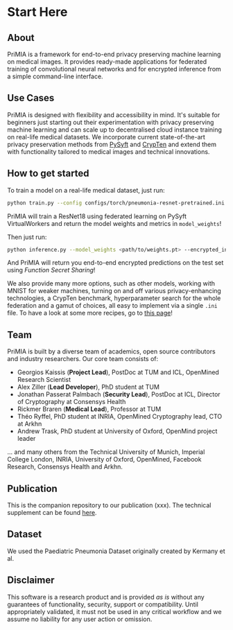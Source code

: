 # Start Here

## About
PriMIA is a framework for end-to-end privacy preserving machine learning on medical images. It provides ready-made applications for federated training of convolutional neural networks and for encrypted inference from a simple command-line interface.

## Use Cases
PriMIA is designed with flexibility and accessibility in mind. It's suitable for beginners just starting out their experimentation with privacy preserving machine learning and can scale up to decentralised cloud instance training on real-life medical datasets. We incorporate current state-of-the-art privacy preservation methods from [PySyft](https://github.com/OpenMined/PySyft) and [CrypTen](https://github.com/facebookresearch/CrypTen) and extend them with functionality tailored to medical images and technical innovations.

## How to get started
To train a model on a real-life medical dataset, just run:

```bash
python train.py --config configs/torch/pneumonia-resnet-pretrained.ini --train_federated --data_dir data/server_simulation
```

PriMIA will train a ResNet18 using federated learning on PySyft VirtualWorkers and return the model weights and metrics in `model_weights`!

Then just run: 

```bash
python inference.py --model_weights <path/to/weights.pt> --encrypted_inference --data_dir data/test
```
And PriMIA will return you end-to-end encrypted predictions on the test set using _Function Secret Sharing_!

We also provide many more options, such as other models, working with MNIST for weaker machines, turning on and off various privacy-enhancing technologies, a CrypTen benchmark, hyperparameter search for the whole federation and a gamut of choices, all easy to implement via a single `.ini` file. To have a look at some more recipes, go to [this page](HowTo.md)!

## Team
PriMIA is built by a diverse team of academics, open source contributors and industry researchers.
Our core team consists of:

- Georgios Kaissis (**Project Lead**), PostDoc at TUM and ICL, OpenMined Research Scientist
- Alex Ziller (**Lead Developer**), PhD student at TUM
- Jonathan Passerat Palmbach (**Security Lead**), PostDoc at ICL, Director of Cryptography at Consensys Health
- Rickmer Braren (**Medical Lead**), Professor at TUM
- Théo Ryffel, PhD student at INRIA, OpenMined Cryptography lead, CTO at Arkhn
- Andrew Trask, PhD student at University of Oxford, OpenMind project leader

... and many others from the Technical University of Munich, Imperial College London, INRIA, University of Oxford, OpenMined, Facebook Research, Consensys Health and Arkhn.

## Publication
This is the companion repository to our publication (xxx). The technical supplement can be found [here](Tech_Supplement.md).

## Dataset
We used the Paediatric Pneumonia Dataset originally created by Kermany et al.

## Disclaimer
This software is a research product and is provided _as is_ without any guarantees of functionality, security, support or compatibility. Until appropriately validated, it must not be used in any critical workflow and we assume no liability for any user action or omission.
